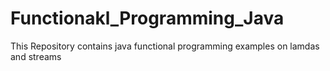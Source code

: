 # Functionakl_Programming_Java
This Repository contains java functional programming examples on lamdas and streams
